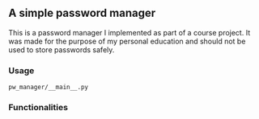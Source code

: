 ## A simple password manager

This is a password manager I implemented as part of a course project. 
It was made for the purpose of my personal education and should not be used to store passwords safely.

### Usage
```
pw_manager/__main__.py
```

### Functionalities 
